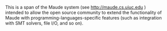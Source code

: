 This is a span of the Maude system (see http://maude.cs.uiuc.edu ) intended to allow the open source community to extend the functionality of Maude with programming-languages-specific features (such as integration with SMT solvers, file I/O, and so on).